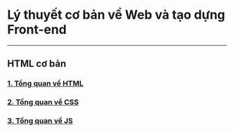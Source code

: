 # Lý thuyết cơ bản về Web và tạo dựng Front-end
---
## HTML cơ bản
### [1. Tổng quan về HTML](https://github.com/huynhdn147/How-to-learn-HTML/blob/master/HTML/TongQuanVeHTML.md)
### [2. Tổng quan về CSS](https://github.com/huynhdn147/How-to-learn-HTML/blob/master/CSS/TongQuanVeCSS.md)
### [3. Tổng quan về JS](https://github.com/huynhdn147/How-to-learn-HTML/blob/master/Javascript/TongQuanVeJS.md)
